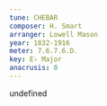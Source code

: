 ```yaml
---
tune: CHEBAR
composer: H. Smart
arranger: Lowell Mason
year: 1832-1916
meter: 7.6.7.6.D.
key: E♭ Major
anacrusis: 0
---
```

undefined